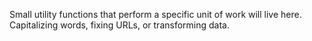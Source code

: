 Small utility functions that perform a specific unit of work will live here. Capitalizing words, fixing URLs, or transforming data.
